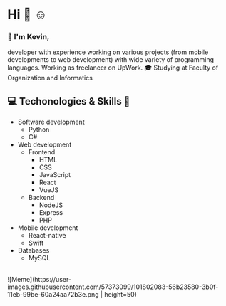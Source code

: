 # Hi :wave: :relaxed: <br/>
### :raising_hand: I'm Kevin,
developer with experience working on various projects (from mobile developments to web development) with wide variety of programming languages. Working as freelancer on UpWork. 
:mortar_board: Studying at Faculty of Organization and Informatics
## :computer: Techonologies & Skills :wrench: <br/>
* Software development
  * Python
  * C#
* Web development
  * Frontend
    * HTML
    * CSS
    * JavaScript
    * React
    * VueJS
  * Backend
    * NodeJS 
    * Express
    * PHP
* Mobile development
  * React-native
  * Swift
* Databases
  * MySQL
 <br/>
![Meme](https://user-images.githubusercontent.com/57373099/101802083-56b23580-3b0f-11eb-99be-60a24aa72b3e.png | height=50)
